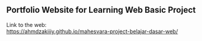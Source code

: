 ## Portfolio Website for Learning Web Basic Project  

Link to the web:  
https://ahmdzakiiiy.github.io/mahesvara-project-belajar-dasar-web/
